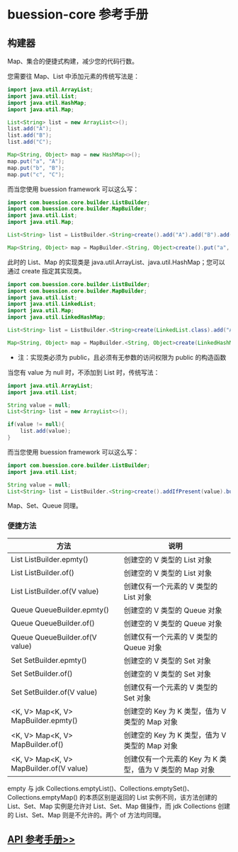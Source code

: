 # buession-core 参考手册


## 构建器


Map、集合的便捷式构建，减少您的代码行数。


您需要往 Map、List 中添加元素的传统写法是：

```java
import java.util.ArrayList;
import java.util.List;
import java.util.HashMap;
import java.util.Map;

List<String> list = new ArrayList<>();
list.add("A");
list.add("B");
list.add("C");

Map<String, Object> map = new HashMap<>();
map.put("a", "A");
map.put("b", "B");
map.put("c", "C");
```

而当您使用 buession framework 可以这么写：

```java
import com.buession.core.builder.ListBuilder;
import com.buession.core.builder.MapBuilder;
import java.util.List;
import java.util.Map;

List<String> list = ListBuilder.<String>create().add("A").add("B").add("C").build();

Map<String, Object> map = MapBuilder.<String, Object>create().put("a", "A").put("b", "B").put("c", "C");
```

此时的 List、Map 的实现类是 java.util.ArrayList、java.util.HashMap；您可以通过 create 指定其实现类。

```java
import com.buession.core.builder.ListBuilder;
import com.buession.core.builder.MapBuilder;
import java.util.List;
import java.util.LinkedList;
import java.util.Map;
import java.util.LinkedHashMap;

List<String> list = ListBuilder.<String>create(LinkedList.class).add("A").add("B").add("C").build();

Map<String, Object> map = MapBuilder.<String, Object>create(LinkedHashMap.class).put("a", "A").put("b", "B").put("c", "C");
```

* 注：实现类必须为 public，且必须有无参数的访问权限为 public 的构造函数


当您有 value 为 null 时，不添加到 List 时，传统写法：

```java
import java.util.ArrayList;
import java.util.List;

String value = null;
List<String> list = new ArrayList<>();

if(value != null){
	list.add(value);
}
```

而当您使用 buession framework 可以这么写：

```java
import com.buession.core.builder.ListBuilder;
import java.util.List;

String value = null;
List<String> list = ListBuilder.<String>create().addIfPresent(value).build();
```

Map、Set、Queue 同理。


### **便捷方法**


|  方法   | 说明  |
|  ----  | ----  |
| <V> List<V> ListBuilder.epmty()  | 创建空的 V 类型的 List 对象 |
| <V> List<V> ListBuilder.of()  | 创建空的 V 类型的 List 对象 |
| <V> List<V> ListBuilder.of(V value)  | 创建仅有一个元素的 V 类型的 List 对象 |
| <V> Queue<V> QueueBuilder.epmty()  | 创建空的 V 类型的 Queue 对象 |
| <V> Queue<V> QueueBuilder.of()  | 创建空的 V 类型的 Queue 对象 |
| <V> Queue<V> QueueBuilder.of(V value)  | 创建仅有一个元素的 V 类型的 Queue 对象 |
| <V> Set<V> SetBuilder.epmty()  | 创建空的 V 类型的 Set 对象 |
| <V> Set<V> SetBuilder.of()  | 创建空的 V 类型的 Set 对象 |
| <V> Set<V> SetBuilder.of(V value)  | 创建仅有一个元素的 V 类型的 Set 对象 |
| <K, V> Map<K, V> MapBuilder.epmty()  | 创建空的 Key 为 K 类型，值为 V 类型的 Map 对象 |
| <K, V> Map<K, V> MapBuilder.of()  | 创建空的 Key 为 K 类型，值为 V 类型的 Map 对象 |
| <K, V> Map<K, V> MapBuilder.of(V value)  | 创建仅有一个元素的 Key 为 K 类型，值为 V 类型的 Map 对象 |


empty 与 jdk Collections.emptyList()、Collections.emptySet()、Collections.emptyMap() 的本质区别是返回的 List 实例不同，该方法创建的 List、Set、Map 实例是允许对 List、Set、Map 做操作，而 jdk Collections 创建的 List、Set、Map 则是不允许的。两个 of 方法均同理。


## [API 参考手册>>](/manual/2.0/docs/buession-core/com/buession/core/builder/package-summary.html)